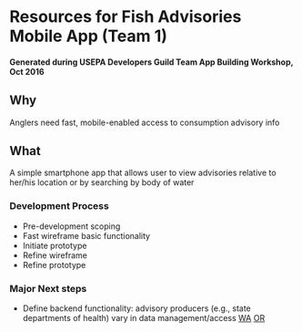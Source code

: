 # Resources for Fish Advisories Mobile App (Team 1)

#### Generated during USEPA Developers Guild Team App Building Workshop, Oct 2016

## Why
Anglers need fast, mobile-enabled access to consumption advisory info

## What
A simple smartphone app that allows user to view advisories relative to her/his location or by searching by body of water

### Development Process
* Pre-development scoping
* Fast wireframe basic functionality
* Initiate prototype
* Refine wireframe
* Refine prototype

### Major Next steps
- Define backend functionality: advisory producers (e.g., state departments of health) vary in data management/access
  [WA](http://www.doh.wa.gov/CommunityandEnvironment/Food/Fish/Advisories#PugetSound)
  [OR](https://public.health.oregon.gov/HealthyEnvironments/Recreation/FishConsumption/Pages/fishadvisories.aspx)
  
  

